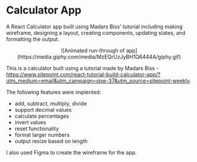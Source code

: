 # Calculator App
A React Calculator app built using Madars Biss' tutorial including making wireframe, designing a layout, creating components, updating states, and formatting the output.

<p align="center">
    ![Animated run-through of app](https://media.giphy.com/media/MzEQrUzJyBH1Q6444A/giphy.gif)
</p>

This is a calculator built using a tutorial made by Madars Biss - https://www.sitepoint.com/react-tutorial-build-calculator-app/?utm_medium=email&utm_campaign=spw-37&utm_source=sitepoint-weekly.

The following features were implented:
- add, subtract, multiply, divide
- support decimal values
- calculate percentages
- invert values
- reset functionality
- format larger numbers
- output resize based on length

I also used Figma to create the wireframe for the app.



